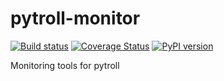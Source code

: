 pytroll-monitor
===============

[![Build status](https://github.com/pytroll/pytroll-monitor/workflows/CI/badge.svg?branch=main)](https://github.com/pytroll/pytroll-monitor/workflows/CI/badge.svg?branch=main)
[![Coverage Status](https://coveralls.io/repos/github/pytroll/pytroll-monitor/badge.svg?branch=main)](https://coveralls.io/github/pytroll/pytroll-monitor?branch=main)
[![PyPI version](https://badge.fury.io/py/pytroll-monitor.svg)](https://badge.fury.io/py/pytroll-monitor)

Monitoring tools for pytroll

